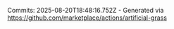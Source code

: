 Commits: 2025-08-20T18:48:16.752Z - Generated via https://github.com/marketplace/actions/artificial-grass
<br>
